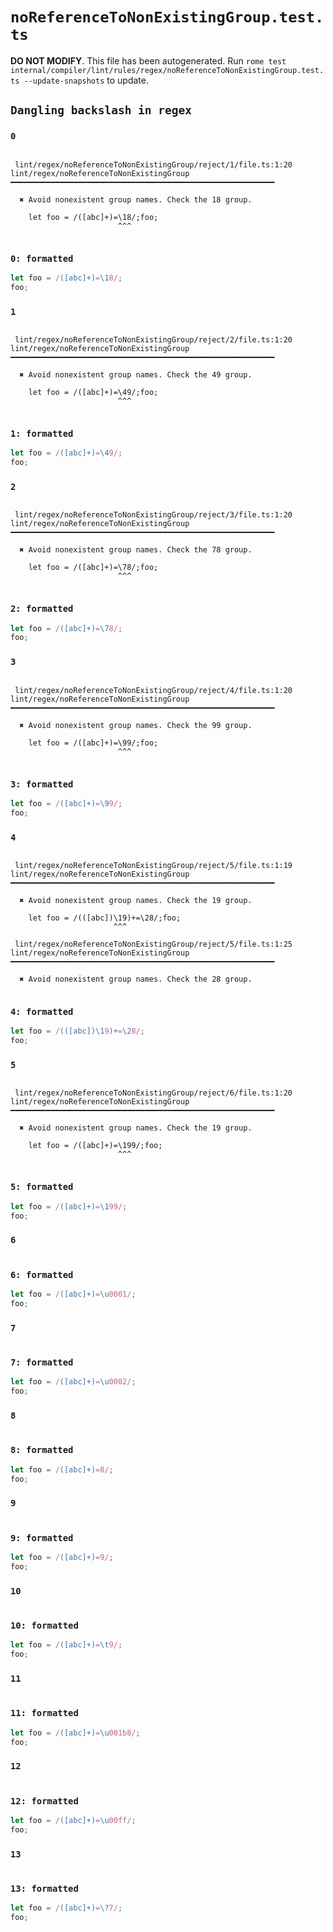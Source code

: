# `noReferenceToNonExistingGroup.test.ts`

**DO NOT MODIFY**. This file has been autogenerated. Run `rome test internal/compiler/lint/rules/regex/noReferenceToNonExistingGroup.test.ts --update-snapshots` to update.

## `Dangling backslash in regex`

### `0`

```

 lint/regex/noReferenceToNonExistingGroup/reject/1/file.ts:1:20
lint/regex/noReferenceToNonExistingGroup ━━━━━━━━━━━━━━━━━━━━━━━━━━━━━━━━━━━━━━━━━━━━━━━━━━━━━━━━━━━

  ✖ Avoid nonexistent group names. Check the 18 group.

    let foo = /([abc]+)=\18/;foo;
                        ^^^


```

### `0: formatted`

```ts
let foo = /([abc]+)=\18/;
foo;

```

### `1`

```

 lint/regex/noReferenceToNonExistingGroup/reject/2/file.ts:1:20
lint/regex/noReferenceToNonExistingGroup ━━━━━━━━━━━━━━━━━━━━━━━━━━━━━━━━━━━━━━━━━━━━━━━━━━━━━━━━━━━

  ✖ Avoid nonexistent group names. Check the 49 group.

    let foo = /([abc]+)=\49/;foo;
                        ^^^


```

### `1: formatted`

```ts
let foo = /([abc]+)=\49/;
foo;

```

### `2`

```

 lint/regex/noReferenceToNonExistingGroup/reject/3/file.ts:1:20
lint/regex/noReferenceToNonExistingGroup ━━━━━━━━━━━━━━━━━━━━━━━━━━━━━━━━━━━━━━━━━━━━━━━━━━━━━━━━━━━

  ✖ Avoid nonexistent group names. Check the 78 group.

    let foo = /([abc]+)=\78/;foo;
                        ^^^


```

### `2: formatted`

```ts
let foo = /([abc]+)=\78/;
foo;

```

### `3`

```

 lint/regex/noReferenceToNonExistingGroup/reject/4/file.ts:1:20
lint/regex/noReferenceToNonExistingGroup ━━━━━━━━━━━━━━━━━━━━━━━━━━━━━━━━━━━━━━━━━━━━━━━━━━━━━━━━━━━

  ✖ Avoid nonexistent group names. Check the 99 group.

    let foo = /([abc]+)=\99/;foo;
                        ^^^


```

### `3: formatted`

```ts
let foo = /([abc]+)=\99/;
foo;

```

### `4`

```

 lint/regex/noReferenceToNonExistingGroup/reject/5/file.ts:1:19
lint/regex/noReferenceToNonExistingGroup ━━━━━━━━━━━━━━━━━━━━━━━━━━━━━━━━━━━━━━━━━━━━━━━━━━━━━━━━━━━

  ✖ Avoid nonexistent group names. Check the 19 group.

    let foo = /(([abc])\19)+=\28/;foo;
                       ^^^

 lint/regex/noReferenceToNonExistingGroup/reject/5/file.ts:1:25
lint/regex/noReferenceToNonExistingGroup ━━━━━━━━━━━━━━━━━━━━━━━━━━━━━━━━━━━━━━━━━━━━━━━━━━━━━━━━━━━

  ✖ Avoid nonexistent group names. Check the 28 group.


```

### `4: formatted`

```ts
let foo = /(([abc])\19)+=\28/;
foo;

```

### `5`

```

 lint/regex/noReferenceToNonExistingGroup/reject/6/file.ts:1:20
lint/regex/noReferenceToNonExistingGroup ━━━━━━━━━━━━━━━━━━━━━━━━━━━━━━━━━━━━━━━━━━━━━━━━━━━━━━━━━━━

  ✖ Avoid nonexistent group names. Check the 19 group.

    let foo = /([abc]+)=\199/;foo;
                        ^^^


```

### `5: formatted`

```ts
let foo = /([abc]+)=\199/;
foo;

```

### `6`

```

```

### `6: formatted`

```ts
let foo = /([abc]+)=\u0001/;
foo;

```

### `7`

```

```

### `7: formatted`

```ts
let foo = /([abc]+)=\u0002/;
foo;

```

### `8`

```

```

### `8: formatted`

```ts
let foo = /([abc]+)=8/;
foo;

```

### `9`

```

```

### `9: formatted`

```ts
let foo = /([abc]+)=9/;
foo;

```

### `10`

```

```

### `10: formatted`

```ts
let foo = /([abc]+)=\t9/;
foo;

```

### `11`

```

```

### `11: formatted`

```ts
let foo = /([abc]+)=\u001b8/;
foo;

```

### `12`

```

```

### `12: formatted`

```ts
let foo = /([abc]+)=\u00ff/;
foo;

```

### `13`

```

```

### `13: formatted`

```ts
let foo = /([abc]+)=\?7/;
foo;

```
